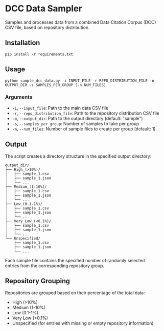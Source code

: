 # DCC Data Sampler

Samples and processes data from a combined Data Citation Corpus (DCC) CSV file, based on repository distribution.


## Installation
```
pip install -r requirements.txt
```

## Usage
```
python sample_dcc_data.py -i INPUT_FILE -r REPO_DISTRIBUTION_FILE -o OUTPUT_DIR -s SAMPLES_PER_GROUP [-n NUM_FILES]
```

### Arguments

- `-i`, `--input_file`: Path to the main data CSV file
- `-r`, `--repo_distribution_file`: Path to the repository distribution CSV file
- `-o`, `--output_dir`: Path to the output directory (default: "sample")
- `-s`, `--samples_per_group`: Number of samples to take per group
- `-n`, `--num_files`: Number of sample files to create per group (default: 1)

## Output

The script creates a directory structure in the specified output directory:

```
output_dir/
├── High_(>10%)/
│   ├── sample_1.csv
│   ├── sample_1.json
│   └── ...
├── Medium_(1-10%)/
│   ├── sample_1.csv
│   ├── sample_1.json
│   └── ...
├── Low_(0.1-1%)/
│   ├── sample_1.csv
│   ├── sample_1.json
│   └── ...
├── Very_Low_(<0.1%)/
│   ├── sample_1.csv
│   ├── sample_1.json
│   └── ...
└── Unspecified/
    ├── sample_1.csv
    ├── sample_1.json
    └── ...
```

Each sample file contains the specified number of randomly selected entries from the corresponding repository group.

## Repository Grouping

Repositories are grouped based on their percentage of the total data:

- High (>10%)
- Medium (1-10%)
- Low (0.1-1%)
- Very Low (<0.1%)
- Unspecified (for entries with missing or empty repository information)


